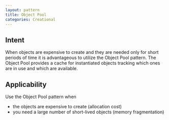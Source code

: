 ```yaml
---
layout: pattern
title: Object Pool
categories: Creational
---
```


## Intent
When objects are expensive to create and they are needed only for
short periods of time it is advantageous to utilize the Object Pool pattern.
The Object Pool provides a cache for instantiated objects tracking which ones
are in use and which are available.

## Applicability
Use the Object Pool pattern when

* the objects are expensive to create (allocation cost)
* you need a large number of short-lived objects (memory fragmentation)
